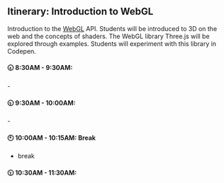 ## Itinerary: Introduction to WebGL

Introduction to the [WebGL][1] API. Students will be introduced to 3D on the web and the concepts of shaders. The WebGL library Three.js will be explored through examples. Students will experiment with this library in Codepen. 


#### :clock830: 8:30AM - 9:30AM: 

\- 

#### :clock930: 9:30AM - 10:00AM: 

\- 

#### :clock10: 10:00AM - 10:15AM: Break

- break

#### :clock1030: 10:30AM - 11:30AM: 

[1]:	https://www.khronos.org/webgl/